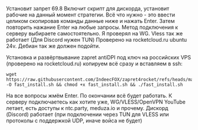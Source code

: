 Установит запрет 69.8
Включит скрипт для дискорда, установит рабочие на данный момент стратегии.
Всё что нужно - это ввести целиком скопировав команды данные ниже и нажать Enter. Затем повторить нажание Enter на любые запросы.
Метод подключения к серверу выбираете самостоятельно. Я проверял на WG. Vless так же работает (Для Discord нужен TUN)
Проверено на rocketcloud.ru ubuntu 24v. Дебиан так же должен подойти.

Установка и развёртвывание zapret antiDPI под ключ на российских VPS (проверено на rocketcloud.ru) копируем всё сразу и вставляем в ssh:
```
wget https://raw.githubusercontent.com/IndeecFOX/zapret4rocket/refs/heads/master/fast_install.sh -O fast_install.sh && chmod +x fast_install.sh && ./fast_install.sh
```

На все вопросы жмём Enter. По окончании всё будет работать. К серверу подключаетесь как хотите уже, WG/VLESS/OpenVPN
YouTube летает, есть доступы к ntc.party, meduza.io и прочему. Дискорд (Discord) работает (при подключении через TUN для VLESS или протоколы с поддержкой UDP, иначе войса не будет)
